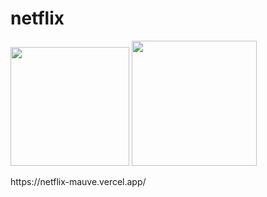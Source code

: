 # netflix 
<p>
<img src="https://beatrizoliveiraferreira.github.io/netflix/img/anne_com_e2.jpg" width= 190/> 
<img src="https://beatrizoliveiraferreira.github.io/netflix/img/ashely_garcia2.jpg" width= 200/>
</p>
https://netflix-mauve.vercel.app/

